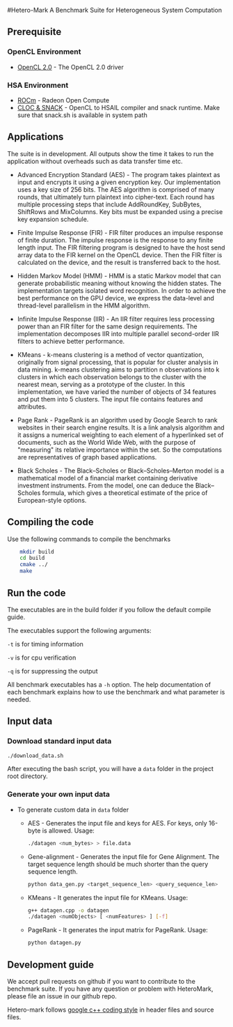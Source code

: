 #Hetero-Mark
A Benchmark Suite for Heterogeneous System Computation

## Prerequisite

### OpenCL Environment
* [OpenCL 2.0](http://support.amd.com/en-us/kb-articles/Pages/OpenCL2-Driver.aspx) - The OpenCL 2.0 driver

### HSA Environment
* [ROCm](https://github.com/RadeonOpenCompute/ROCm) - Radeon Open Compute
* [CLOC & SNACK](https://github.com/HSAFoundation/CLOC) - OpenCL to HSAIL compiler and snack runtime.
    Make sure that snack.sh is available in system path

## Applications
The suite is in development. All outputs show the time it takes to run
the application without overheads such as data transfer time etc.

* Advanced Encryption Standard (AES) - The program takes plaintext as input and encrypts it using a given
encryption key. Our implementation uses a key size of 256 bits. The
AES algorithm is comprised of many rounds, that ultimately turn
plaintext into cipher-text. Each round has multiple processing steps
that include AddRoundKey, SubBytes, ShiftRows and MixColumns. Key bits
 must be expanded using a precise key expansion schedule.

* Finite Impulse Response (FIR) - FIR filter produces an impulse response of finite duration. The impulse
 response is the response to any finite length input. The FIR filtering
 program is designed to have the host send array data to the FIR kernel
 on the OpenCL device. Then the FIR filter is calculated on the device,
 and the result is transferred back to the host.

* Hidden Markov Model (HMM) - HMM is a static Markov model that can generate probabilistic meaning
 without knowing the hidden states. The implementation
targets isolated word recognition. In order to achieve the
best performance on the GPU device, we express the data-level
and thread-level parallelism in the HMM algorithm.

* Infinite Impulse Response (IIR) - An IIR filter requires less processing
power than an FIR filter for
the same design requirements. The implementation decomposes
IIR into multiple parallel second-order IIR filters to achieve better
performance.

* KMeans - k-means clustering is a method of vector quantization, originally from
 signal processing, that is popular for cluster analysis in data mining.
 k-means clustering aims to partition n observations into k clusters in
 which each observation belongs to the cluster with the nearest mean,
 serving as a prototype of the cluster. In this implementation, we have
 varied the number of objects of 34 features and put them into 5 clusters.
 The input file contains features and attributes.

* Page Rank - PageRank is an algorithm used by Google Search to rank websites in their
 search engine results. It is a link analysis algorithm and it assigns a
 numerical weighting to each element of a hyperlinked set of documents,
 such as the World Wide Web, with the purpose of "measuring" its relative
 importance within the set. So the computations are representatives of graph
 based applications.

* Black Scholes - The Black–Scholes or Black–Scholes–Merton model is a mathematical
model of a financial market containing derivative investment instruments. From the model,
one can deduce the Black–Scholes formula, which gives a theoretical estimate of
the price of European-style options.

## Compiling the code

Use the following commands to compile the benchmarks

```bash
    mkdir build
    cd build
    cmake ../
    make
```

## Run the code
The executables are in the build folder if you follow the default compile guide.

The executables support the following arguments:

`-t` is for timing information

`-v` is for cpu verification 

`-q` is for suppressing the output

All benchmark executables has a `-h` option.
The help documentation of each benchmark explains how to use the benchmark and what parameter is needed.


## Input data

### Download standard input data

```bash
./download_data.sh
```

After executing the bash script, you will have a `data` folder in the project
root directory.

### Generate your own input data
* To generate custom data in `data` folder

  * AES - Generates the input file and keys for AES. For keys, only 16-byte is
    allowed. Usage:
    ``` bash
    ./datagen <num_bytes> > file.data
    ```

  * Gene-alignment - Generates the input file for Gene Alignment. The target
    sequence length should be much shorter than the query sequence length.
    ``` bash
    python data_gen.py <target_sequence_len> <query_sequence_len>
    ```

  * KMeans - It generates the input file for KMeans. Usage:

    ``` bash
    g++ datagen.cpp -o datagen
    ./datagen <numObjects> [ <numFeatures> ] [-f]
    ```

  * PageRank - It generates the input matrix for PageRank. Usage:

    ``` bash
    python datagen.py
    ```

## Development guide

We accept pull requests on github if you want to contribute to the benchmark suite.
If you have any question or problem with HeteroMark, please file an issue in our github repo.

Hetero-mark follows [google c++ coding style](https://google.github.io/styleguide/cppguide.html) in header files and source files.
